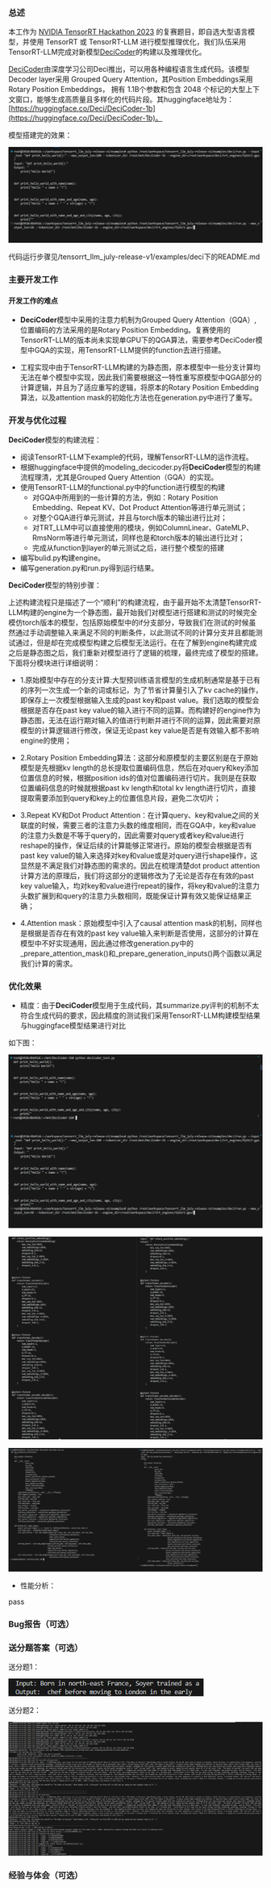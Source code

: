 ### 总述

本工作为 [NVIDIA TensorRT Hackathon 2023](https://github.com/NVIDIA/trt-samples-for-hackathon-cn/tree/master/Hackathon2023) 的复赛题目，即自选大型语言模型，并使用 TensorRT 或 TensorRT-LLM 进行模型推理优化，我们队伍采用TensorRT-LLM完成对新模型[DeciCoder](https://huggingface.co/Deci/DeciCoder-1b)的构建以及推理优化。

[DeciCoder](https://huggingface.co/Deci/DeciCoder-1b)由深度学习公司Deci推出，可以用各种编程语言生成代码。该模型Decoder layer采用 Grouped Query Attention，其Position Embeddings采用Rotary Position Embeddings， 拥有 1.1B个参数和包含 2048 个标记的大型上下文窗口，能够生成高质量且多样化的代码片段。其huggingface地址为：[https://huggingface.co/Deci/DeciCoder-1b](https://huggingface.co/Deci/DeciCoder-1b)。

模型搭建完的效果：

![](tensorrt_llm_july-release-v1/examples/deci/xiaoguotu.png)

代码运行步骤见/tensorrt_llm_july-release-v1/examples/deci下的README.md

### 主要开发工作

#### 开发工作的难点

+ **DeciCoder**模型中采用的注意力机制为Grouped Query Attention（GQA）,位置编码的方法采用的是Rotary Position Embedding。复赛使用的TensorRT-LLM的版本尚未实现单GPU下的QGA算法，需要参考DeciCoder模型中GQA的实现，用TensorRT-LLM提供的function去进行搭建。

+ 工程实现中由于TensorRT-LLM构建的为静态图，原本模型中一些分支计算均无法在单个模型中实现，因此我们需要根据这一特性重写原模型中QGA部分的计算逻辑，并且为了适应重写的逻辑，将原本的Rotary Position Embedding算法，以及attention mask的初始化方法也在generation.py中进行了重写。


### 开发与优化过程

**DeciCoder**模型的构建流程：

- 阅读TensorRT-LLM下example的代码，理解TensorRT-LLM的运作流程。
- 根据huggingface中提供的modeling_decicoder.py将**DeciCoder**模型的构建流程理清，尤其是Grouped Query Attention（GQA）的实现。
- 使用TensorRT-LLM的functional.py中的function进行模型的构建
  + 对GQA中所用到的一些计算的方法，例如：Rotary Position Embedding、Repeat KV、Dot Product Attention等进行单元测试；
  + 对整个GQA进行单元测试，并且与torch版本的输出进行比对；
  + 对TRT_LLM中可以直接使用的模块，例如ColumnLinear、GateMLP、RmsNorm等进行单元测试，同样也是和torch版本的输出进行比对；
  + 完成从function到layer的单元测试之后，进行整个模型的搭建
- 编写bulid.py构建engine。
- 编写generation.py和run.py得到运行结果。

**DeciCoder**模型的特别步骤：

上述构建流程只是描述了一个“顺利”的构建流程，由于最开始不太清楚TensorRT-LLM构建的engine为一个静态图，最开始我们对模型进行搭建和测试的时候完全模仿torch版本的模型，包括原始模型中的if分支部分，导致我们在测试的时候虽然通过手动调整输入来满足不同的判断条件，以此测试不同的计算分支并且都能测试通过，但是却在完成模型构建之后模型无法运行。在在了解到engine构建完成之后是静态图之后，我们重新对模型进行了逻辑的梳理，最终完成了模型的搭建。下面将分模块进行详细说明：

+ 1.原始模型中存在的分支计算:大型预训练语言模型的生成机制通常是基于已有的序列一次生成一个新的词或标记，为了节省计算量引入了kv cache的操作，即保存上一次模型根据输入生成的past key和past value。我们选取的模型会根据是否存在past key value的输入进行不同的运算。而构建好的engine作为静态图，无法在运行期对输入的值进行判断并进行不同的运算，因此需要对原模型的计算逻辑进行修改，保证无论past key value是否是有效输入都不影响engine的使用；

+ 2.Rotary Position Embedding算法：这部分和原模型的主要区别是在于原始模型是先根据kv length的总长提取位置编码信息，然后在对query和key添加位置信息的时候，根据position ids的值对位置编码进行切片。我则是在获取位置编码信息的时候就根据past kv length和total kv length进行切片，直接提取需要添加到query和key上的位置信息片段，避免二次切片；

+ 3.Repeat KV和Dot Product Attention：在计算query、key和value之间的关联度的时候，需要三者的注意力头数的维度相同，而在GQA中，key和value的注意力头数是不等于query的，因此需要对query或者key和value进行reshape的操作，保证后续的计算能够正常进行。原始的模型会根据是否有past key value的输入来选择对key和value或是对query进行shape操作，这显然是不满足我们对静态图的需求的。因此在梳理清楚dot product attention计算方法的原理后，我们将这部分的逻辑修改为了无论是否存在有效的past key value输入，均对key和value进行repeat的操作，将key和value的注意力头数扩展到和query的注意力头数相同，既能保证计算有效又能保证结果正确；

+ 4.Attention mask：原始模型中引入了causal attention mask的机制，同样也是根据是否存在有效的past key value输入来判断是否使用，这部分的计算在模型中不好实现通用，因此通过修改generation.py中的_prepare_attention_mask()和_prepare_generation_inputs()两个函数以满足我们计算的需求。

### 优化效果

+ 精度：由于**DeciCoder**模型用于生成代码，其summarize.py评判的机制不太符合生成代码的要求，因此精度的测试我们采用TensorRT-LLM构建模型结果与huggingface模型结果进行对比

如下图：

![](tensorrt_llm_july-release-v1/examples/deci/jingdu1.png)

![](tensorrt_llm_july-release-v1/examples/deci/jingdu2.png)

![](tensorrt_llm_july-release-v1/examples/deci/jingdu3.png)

+ 性能分析：

pass

### Bug报告（可选）



### 送分题答案（可选）

送分题1：

![](tensorrt_llm_july-release-v1/examples/deci/songfenti1.png)

送分题2：

![](tensorrt_llm_july-release-v1/examples/deci/songfenti2.png)

### 经验与体会（可选）


